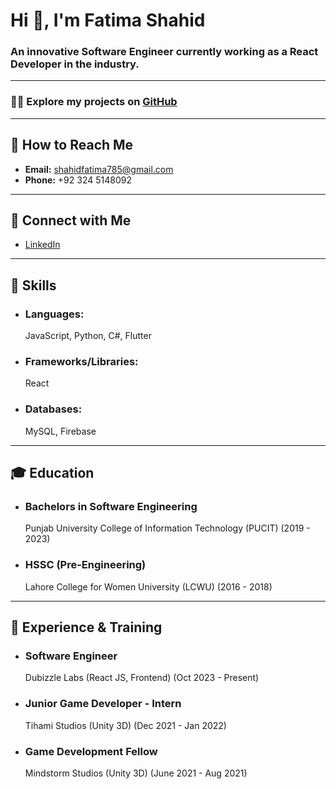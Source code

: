 # Hi 👋, I'm Fatima Shahid

### An innovative Software Engineer currently working as a React Developer in the industry.

---

### 👩‍💻 Explore my projects on [GitHub](https://github.com/Fatima-Shahid11)

---

## 📧 How to Reach Me
- **Email:** [shahidfatima785@gmail.com](mailto:shahidfatima785@gmail.com)
- **Phone:** +92 324 5148092

---

## 🤝 Connect with Me
- [LinkedIn](https://www.linkedin.com/in/fatima-shahid-044430209/)

---

## 🚀 Skills
- ### Languages:
    JavaScript, Python, C#, Flutter
- ### Frameworks/Libraries:
     React
- ### Databases:
     MySQL, Firebase
  
---

## 🎓 Education
- ### Bachelors in Software Engineering
     Punjab University College of Information Technology (PUCIT) (2019 - 2023)
- ### HSSC (Pre-Engineering)  
     Lahore College for Women University (LCWU) (2016 - 2018)

---

## 💼 Experience & Training
- ### Software Engineer  
     Dubizzle Labs (React JS, Frontend) (Oct 2023 - Present)
- ### Junior Game Developer - Intern  
     Tihami Studios (Unity 3D) (Dec 2021 - Jan 2022)
- ### Game Development Fellow  
     Mindstorm Studios (Unity 3D) (June 2021 - Aug 2021)
